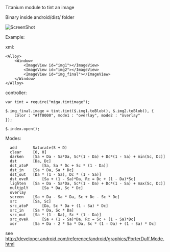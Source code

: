 Titanium module to tint an image

Binary inside android/dist/ folder

![ScreenShot](https://raw.github.com/m1ga/tintimage/master/android/example/demo.jpg)


Example:

  xml:
```
<Alloy>
	<Window>
		<ImageView id="img1"></ImageView>
		<ImageView id="img2"></ImageView>
		<ImageView id="img_final"></ImageView>
	</Window>
</Alloy>
```

  controller:
```
var tint = require("miga.tintimage");

$.img_final.image = tint.tint($.img1.toBlob(), $.img2.toBlob(), {
    color : "#ff0000", mode1 : "overlay", mode2 : "overlay"
});

$.index.open();

```

Modes:
```
  add  		Saturate(S + D)  
  clear  	[0, 0]  
  darken  	[Sa + Da - Sa*Da, Sc*(1 - Da) + Dc*(1 - Sa) + min(Sc, Dc)]  
  dst  		[Da, Dc]  
  dst_atoP  	[Sa, Sa * Dc + Sc * (1 - Da)]  
  dst_in  	[Sa * Da, Sa * Dc]  
  dst_out  	[Da * (1 - Sa), Dc * (1 - Sa)]  
  dst_oveR  	[Sa + (1 - Sa)*Da, Rc = Dc + (1 - Da)*Sc]  
  lighten  	[Sa + Da - Sa*Da, Sc*(1 - Da) + Dc*(1 - Sa) + max(Sc, Dc)]  
  multiplY  	[Sa * Da, Sc * Dc]  
  overlay  	 
  screen  	[Sa + Da - Sa * Da, Sc + Dc - Sc * Dc]  
  src  		[Sa, Sc]  
  src_atoP  	[Da, Sc * Da + (1 - Sa) * Dc]  
  src_in  	[Sa * Da, Sc * Da]  
  src_out  	[Sa * (1 - Da), Sc * (1 - Da)]  
  src_oveR  	[Sa + (1 - Sa)*Da, Rc = Sc + (1 - Sa)*Dc]  
  xor  		[Sa + Da - 2 * Sa * Da, Sc * (1 - Da) + (1 - Sa) * Dc]  
```
  see http://developer.android.com/reference/android/graphics/PorterDuff.Mode.html